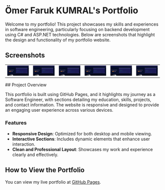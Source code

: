 # Ömer Faruk KUMRAL's Portfolio

Welcome to my portfolio! This project showcases my skills and experiences in software engineering, particularly focusing on backend development using C# and ASP.NET technologies. Below are screenshots that highlight the design and functionality of my portfolio website.

## Screenshots
<table>
  <tr>
    <td><img src="./assets/screenShots/first.png" alt="Giriş Ekranı" width="100%"/></td>
    <td><img src="./assets/screenShots/first.png" alt="Kayıt Ekranı" width="100%"/></td>
    <td><img src="./assets/screenShots/first.png" alt="Ana Sayfa" width="100%"/></td>
    <td><img src="./assets/screenShots/first.png" alt="Ana Sayfa" width="100%"/></td>
    <td><img src="./assets/screenShots/first.png" alt="Ana Sayfa" width="100%"/></td>
    <td><img src="./assets/screenShots/first.png" alt="Ana Sayfa" width="100%"/></td>
  
    
  </tr>
</table>
## Project Overview

This portfolio is built using GitHub Pages, and it highlights my journey as a Software Engineer, with sections detailing my education, skills, projects, and contact information. The website is responsive and designed to provide an engaging user experience across various devices.

### Features

- **Responsive Design**: Optimized for both desktop and mobile viewing.
- **Interactive Sections**: Includes dynamic elements that enhance user interaction.
- **Clean and Professional Layout**: Showcases my work and experience clearly and effectively.

## How to View the Portfolio

You can view my live portfolio at [GitHub Pages](https://github.com/thekumral/your-portfolio-link).
